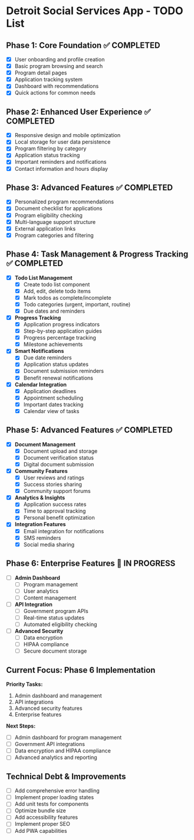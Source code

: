 # Detroit Social Services App - TODO List

## Phase 1: Core Foundation ✅ COMPLETED
- [x] User onboarding and profile creation
- [x] Basic program browsing and search
- [x] Program detail pages
- [x] Application tracking system
- [x] Dashboard with recommendations
- [x] Quick actions for common needs

## Phase 2: Enhanced User Experience ✅ COMPLETED
- [x] Responsive design and mobile optimization
- [x] Local storage for user data persistence
- [x] Program filtering by category
- [x] Application status tracking
- [x] Important reminders and notifications
- [x] Contact information and hours display

## Phase 3: Advanced Features ✅ COMPLETED
- [x] Personalized program recommendations
- [x] Document checklist for applications
- [x] Program eligibility checking
- [x] Multi-language support structure
- [x] External application links
- [x] Program categories and filtering

## Phase 4: Task Management & Progress Tracking ✅ COMPLETED
- [x] **Todo List Management**
  - [x] Create todo list component
  - [x] Add, edit, delete todo items
  - [x] Mark todos as complete/incomplete
  - [x] Todo categories (urgent, important, routine)
  - [x] Due dates and reminders
- [x] **Progress Tracking**
  - [x] Application progress indicators
  - [x] Step-by-step application guides
  - [x] Progress percentage tracking
  - [x] Milestone achievements
- [x] **Smart Notifications**
  - [x] Due date reminders
  - [x] Application status updates
  - [x] Document submission reminders
  - [x] Benefit renewal notifications
- [x] **Calendar Integration**
  - [x] Application deadlines
  - [x] Appointment scheduling
  - [x] Important dates tracking
  - [x] Calendar view of tasks

## Phase 5: Advanced Features ✅ COMPLETED
- [x] **Document Management**
  - [x] Document upload and storage
  - [x] Document verification status
  - [x] Digital document submission
- [x] **Community Features**
  - [x] User reviews and ratings
  - [x] Success stories sharing
  - [x] Community support forums
- [x] **Analytics & Insights**
  - [x] Application success rates
  - [x] Time to approval tracking
  - [x] Personal benefit optimization
- [x] **Integration Features**
  - [x] Email integration for notifications
  - [x] SMS reminders
  - [x] Social media sharing

## Phase 6: Enterprise Features 🚧 IN PROGRESS
- [ ] **Admin Dashboard**
  - [ ] Program management
  - [ ] User analytics
  - [ ] Content management
- [ ] **API Integration**
  - [ ] Government program APIs
  - [ ] Real-time status updates
  - [ ] Automated eligibility checking
- [ ] **Advanced Security**
  - [ ] Data encryption
  - [ ] HIPAA compliance
  - [ ] Secure document storage

## Current Focus: Phase 6 Implementation
**Priority Tasks:**
1. Admin dashboard and management
2. API integrations
3. Advanced security features
4. Enterprise features

**Next Steps:**
- [ ] Admin dashboard for program management
- [ ] Government API integrations
- [ ] Data encryption and HIPAA compliance
- [ ] Advanced analytics and reporting

## Technical Debt & Improvements
- [ ] Add comprehensive error handling
- [ ] Implement proper loading states
- [ ] Add unit tests for components
- [ ] Optimize bundle size
- [ ] Add accessibility features
- [ ] Implement proper SEO
- [ ] Add PWA capabilities